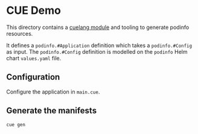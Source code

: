 # CUE Demo

This directory contains a [cuelang module](https://cuelang.org/docs/) and tooling to generate podinfo resources.

It defines a `podinfo.#Application` definition which takes a `podinfo.#Config` as input. The `podinfo.#Config` definition is modelled on the `podinfo` Helm chart `values.yaml` file.

## Configuration

Configure the application in `main.cue`.

## Generate the manifests

```shell
cue gen
```
